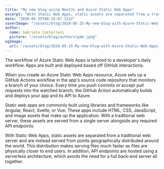 ```yaml
---
title: "My new blog using NextJs and Azure Static Web Apps"
excerpt: "With Static Web Apps, static assets are separated from a traditional web server and are instead served from points geographically distributed around the world. This distribution makes serving files much faster as files are physically closer to end users. In addition, API endpoints are hosted using a serverless architecture, which avoids the need for a full back-end server all together."
date: "2020-05-25T08:35:07.322Z"
coverImage: "/assets/blog/2020-05-25-My-new-blog-with-Azure-Static-Web-Apps-and-Nextjs/cover.jpg"
author:
  name: Gabriele Castellani
  picture: "/assets/blog/authors/gab.jpeg"
ogImage:
  url: "/assets/blog/2020-05-25-My-new-blog-with-Azure-Static-Web-Apps-and-Nextjs/cover.jpg"
---
```


The workflow of Azure Static Web Apps is tailored to a developer's daily workflow. Apps are built and deployed based off GitHub interactions.

When you create an Azure Static Web Apps resource, Azure sets up a GitHub Actions workflow in the app's source code repository that monitors a branch of your choice. Every time you push commits or accept pull requests into the watched branch, the GitHub Action automatically builds and deploys your app and its API to Azure.

Static web apps are commonly built using libraries and frameworks like Angular, React, Svelte, or Vue. These apps include HTML, CSS, JavaScript, and image assets that make up the application. With a traditional web server, these assets are served from a single server alongside any required API endpoints.

With Static Web Apps, static assets are separated from a traditional web server and are instead served from points geographically distributed around the world. This distribution makes serving files much faster as files are physically closer to end users. In addition, API endpoints are hosted using a serverless architecture, which avoids the need for a full back-end server all together.
